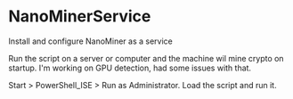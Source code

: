# NanoMinerService
Install and configure NanoMiner as a service

Run the script on a server or computer and the machine wil mine crypto on startup. I'm working on GPU detection, had some issues with that.

Start > PowerShell_ISE > Run as Administrator. Load the script and run it.
